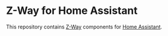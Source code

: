 # Z-Way for Home Assistant

This repository contains [Z-Way](https://www.z-wave.me/) components for [Home Assistant](https://home-assistant.io/).
